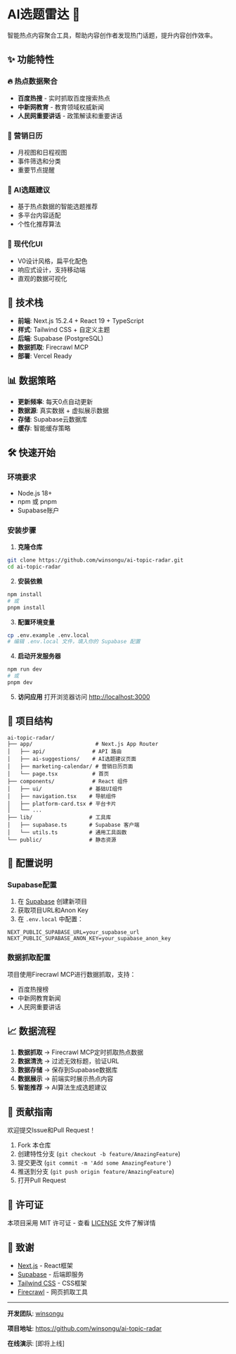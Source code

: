 # AI选题雷达 🎯

智能热点内容聚合工具，帮助内容创作者发现热门话题，提升内容创作效率。

## ✨ 功能特性

### 🔥 热点数据聚合
- **百度热搜** - 实时抓取百度搜索热点
- **中新网教育** - 教育领域权威新闻
- **人民网重要讲话** - 政策解读和重要讲话

### 📅 营销日历
- 月视图和日程视图
- 事件筛选和分类
- 重要节点提醒

### 🤖 AI选题建议
- 基于热点数据的智能选题推荐
- 多平台内容适配
- 个性化推荐算法

### 🎨 现代化UI
- V0设计风格，扁平化配色
- 响应式设计，支持移动端
- 直观的数据可视化

## 🚀 技术栈

- **前端**: Next.js 15.2.4 + React 19 + TypeScript
- **样式**: Tailwind CSS + 自定义主题
- **后端**: Supabase (PostgreSQL)
- **数据抓取**: Firecrawl MCP
- **部署**: Vercel Ready

## 📊 数据策略

- **更新频率**: 每天0点自动更新
- **数据源**: 真实数据 + 虚拟展示数据
- **存储**: Supabase云数据库
- **缓存**: 智能缓存策略

## 🛠️ 快速开始

### 环境要求
- Node.js 18+
- npm 或 pnpm
- Supabase账户

### 安装步骤

1. **克隆仓库**
```bash
git clone https://github.com/winsongu/ai-topic-radar.git
cd ai-topic-radar
```

2. **安装依赖**
```bash
npm install
# 或
pnpm install
```

3. **配置环境变量**
```bash
cp .env.example .env.local
# 编辑 .env.local 文件，填入你的 Supabase 配置
```

4. **启动开发服务器**
```bash
npm run dev
# 或
pnpm dev
```

5. **访问应用**
打开浏览器访问 [http://localhost:3000](http://localhost:3000)

## 📁 项目结构

```
ai-topic-radar/
├── app/                    # Next.js App Router
│   ├── api/               # API 路由
│   ├── ai-suggestions/    # AI选题建议页面
│   ├── marketing-calendar/ # 营销日历页面
│   └── page.tsx           # 首页
├── components/            # React 组件
│   ├── ui/               # 基础UI组件
│   ├── navigation.tsx    # 导航组件
│   ├── platform-card.tsx # 平台卡片
│   └── ...
├── lib/                  # 工具库
│   ├── supabase.ts       # Supabase 客户端
│   └── utils.ts          # 通用工具函数
└── public/               # 静态资源
```

## 🔧 配置说明

### Supabase配置
1. 在 [Supabase](https://supabase.com) 创建新项目
2. 获取项目URL和Anon Key
3. 在 `.env.local` 中配置：
```env
NEXT_PUBLIC_SUPABASE_URL=your_supabase_url
NEXT_PUBLIC_SUPABASE_ANON_KEY=your_supabase_anon_key
```

### 数据抓取配置
项目使用Firecrawl MCP进行数据抓取，支持：
- 百度热搜榜
- 中新网教育新闻
- 人民网重要讲话

## 📈 数据流程

1. **数据抓取** → Firecrawl MCP定时抓取热点数据
2. **数据清洗** → 过滤无效标题，验证URL
3. **数据存储** → 保存到Supabase数据库
4. **数据展示** → 前端实时展示热点内容
5. **智能推荐** → AI算法生成选题建议

## 🤝 贡献指南

欢迎提交Issue和Pull Request！

1. Fork 本仓库
2. 创建特性分支 (`git checkout -b feature/AmazingFeature`)
3. 提交更改 (`git commit -m 'Add some AmazingFeature'`)
4. 推送到分支 (`git push origin feature/AmazingFeature`)
5. 打开Pull Request

## 📄 许可证

本项目采用 MIT 许可证 - 查看 [LICENSE](LICENSE) 文件了解详情

## 🙏 致谢

- [Next.js](https://nextjs.org/) - React框架
- [Supabase](https://supabase.com/) - 后端即服务
- [Tailwind CSS](https://tailwindcss.com/) - CSS框架
- [Firecrawl](https://firecrawl.dev/) - 网页抓取工具

---

**开发团队**: [winsongu](https://github.com/winsongu)

**项目地址**: https://github.com/winsongu/ai-topic-radar

**在线演示**: [即将上线]